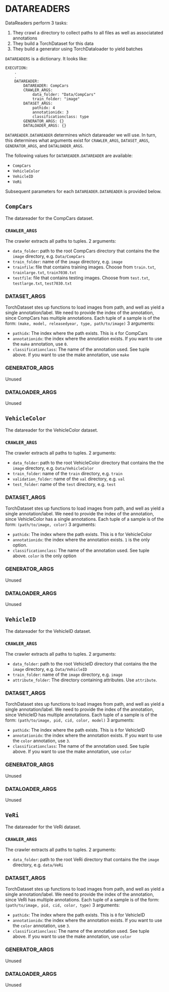 # DATAREADERS


DataReaders perform 3 tasks: 

1. They crawl a directory to collect paths to all files as well as associatated annotations
2. They build a TorchDataset for this data
3. They build a generator using TorchDataloader to yield batches

`DATAREADERS` is a dictionary. It looks like:


```
EXECUTION:
    .
    .
    DATAREADER: 
        DATAREADER: CompCars
        CRAWLER_ARGS:
            data_folder: "Data/CompCars"
            train_folder: "image"
        DATASET_ARGS: 
            pathidx: 4
            annotationidx: 3
            classificationclass: type
        GENERATOR_ARGS: {}      
        DATALOADER_ARGS: {}
```

`DATAREADER.DATAREADER` determines which datareader we will use. In turn, this determines what arguments exist for `CRAWLER_ARGS`, `DATASET_ARGS`, `GENERATOR_ARGS`, and `DATALOADER_ARGS`.

The following values for `DATAREADER.DATAREADER` are available:

- `CompCars`
- `VehicleColor`
- `VehicleID`
- `VeRi`

Subsequent parameters for each `DATAREADER.DATAREADER` is provided below.


## `CompCars`

The datareader for the CompCars dataset.

### `CRAWLER_ARGS`

The crawler extracts all paths to tuples. 2 arguments:

- `data_folder`: path to the root CompCars directory that contains the the `image` directory, e.g. `Data/CompCars`
- `train_folder`: name of the `image` directory, e.g. `image`
- `trainfile`: file that contains training images. Choose from `train.txt`, `trainlarge.txt`, `train7030.txt`
- `testfile`: file that contains testing  images. Choose from `test.txt`, `testlarge.txt`, `test7030.txt`

### DATASET_ARGS

TorchDataset stes up functions to load images from path, and well as yield a single annotation/label. We need to provide the index of the annotation, since CompCars has multiple annotations.
Each tuple of a sample is of the form: `(make, model, releasedyear, type, path/to/image)`
3 arguments:

- `pathidx`: The index where the path exists. This is `4` for CompCars
- `annotationidx`: the index where the annotation exists. If you want to use the `make` annotation, use `0`. 
- `classificationclass`: The name of the annotation used. See tuple above. If you want to use the make annotation, use `make`

### GENERATOR_ARGS

Unused

### DATALOADER_ARGS

Unused

## `VehicleColor`

The datareader for the VehicleColor dataset.

### `CRAWLER_ARGS`

The crawler extracts all paths to tuples. 2 arguments:

- `data_folder`: path to the root VehicleColor directory that contains the the `image` directory, e.g. `Data/VehicleColor`
- `train_folder`: name of the `train` directory, e.g. `train`
- `validation_folder`: name of the `val` directory, e.g. `val`
- `test_folder`: name of the `test` directory, e.g. `test`

### DATASET_ARGS

TorchDataset stes up functions to load images from path, and well as yield a single annotation/label. We need to provide the index of the annotation, since VehicleColor has a single annotations.
Each tuple of a sample is of the form: `(path/to/image, color)`
3 arguments:

- `pathidx`: The index where the path exists. This is `0` for VehicleColor
- `annotationidx`: the index where the annotation exists. `1` is the only option. 
- `classificationclass`: The name of the annotation used. See tuple above. `color` is the only option

### GENERATOR_ARGS

Unused

### DATALOADER_ARGS

Unused


## `VehicleID`

The datareader for the VehicleID dataset.

### `CRAWLER_ARGS`

The crawler extracts all paths to tuples. 2 arguments:

- `data_folder`: path to the root VehicleID directory that contains the the `image` directory, e.g. `Data/VehicleID`
- `train_folder`: name of the `image` directory, e.g. `image`
- `attribute_folder`: The directory containing attributes. Use `attribute`.

### DATASET_ARGS

TorchDataset stes up functions to load images from path, and well as yield a single annotation/label. We need to provide the index of the annotation, since VehicleID has multiple annotations.
Each tuple of a sample is of the form: `(path/to/image, pid, cid, color, model)`
3 arguments:

- `pathidx`: The index where the path exists. This is `0` for VehicleID
- `annotationidx`: the index where the annotation exists. If you want to use the `color` annotation, use `3`. 
- `classificationclass`: The name of the annotation used. See tuple above. If you want to use the make annotation, use `color`

### GENERATOR_ARGS

Unused

### DATALOADER_ARGS

Unused

## `VeRi`

The datareader for the VeRi dataset.

### `CRAWLER_ARGS`

The crawler extracts all paths to tuples. 2 arguments:

- `data_folder`: path to the root VeRi directory that contains the the `image` directory, e.g. `data/VeRi`

### DATASET_ARGS

TorchDataset stes up functions to load images from path, and well as yield a single annotation/label. We need to provide the index of the annotation, since VeRi has multiple annotations.
Each tuple of a sample is of the form: `(path/to/image, pid, cid, color, type)`
3 arguments:

- `pathidx`: The index where the path exists. This is `0` for VehicleID
- `annotationidx`: the index where the annotation exists. If you want to use the `color` annotation, use `3`. 
- `classificationclass`: The name of the annotation used. See tuple above. If you want to use the make annotation, use `color`

### GENERATOR_ARGS

Unused

### DATALOADER_ARGS

Unused